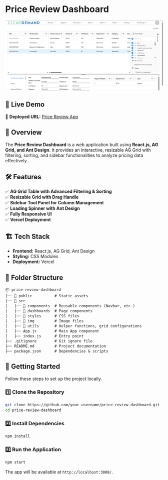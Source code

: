 # Price Review Dashboard

![Price Review Dashboard](https://github.com/sarancodes/Price-Review/blob/main/screenshot.png)

## 🚀 Live Demo
🔗 **Deployed URL:** [Price Review App](https://price-review.vercel.app/)

## 📌 Overview
The **Price Review Dashboard** is a web application built using **React.js, AG Grid, and Ant Design**. It provides an interactive, resizable AG Grid with filtering, sorting, and sidebar functionalities to analyze pricing data effectively.

## 🛠️ Features
✅ **AG Grid Table with Advanced Filtering & Sorting**  
✅ **Resizable Grid with Drag Handle**  
✅ **Sidebar Tool Panel for Column Management**  
✅ **Loading Spinner with Ant Design**  
✅ **Fully Responsive UI**  
✅ **Vercel Deployment**  

## 🏗️ Tech Stack
- **Frontend:** React.js, AG Grid, Ant Design
- **Styling:** CSS Modules
- **Deployment:** Vercel

## 📂 Folder Structure
```
📦 price-review-dashboard
├── 📂 public          # Static assets
├── 📂 src
│   ├── 📂 components  # Reusable components (Navbar, etc.)
│   ├── 📂 dashboards  # Page components
│   ├── 📂 styles      # CSS files
│   ├── 📂 img         # Image files
│   ├── 📂 utils       # Helper functions, grid configurations
│   ├── App.js        # Main App component
│   ├── index.js      # Entry point
├── .gitignore        # Git ignore file
├── README.md         # Project documentation
├── package.json      # Dependencies & scripts
```

## 🎯 Getting Started
Follow these steps to set up the project locally.

### 1️⃣ Clone the Repository
```sh
git clone https://github.com/your-username/price-review-dashboard.git
cd price-review-dashboard
```

### 2️⃣ Install Dependencies
```sh
npm install
```

### 3️⃣ Run the Application
```sh
npm start
```
The app will be available at `http://localhost:3000/`.





